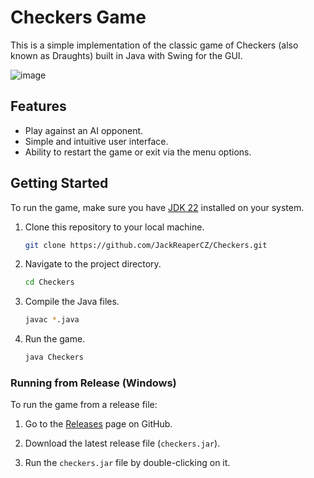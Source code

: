 # Checkers Game

This is a simple implementation of the classic game of Checkers (also known as Draughts) built in Java with Swing for the GUI.

![image](https://github.com/JackReaperCZ/Checkers/assets/68709434/26903d49-7679-43a3-ad14-42ff99456638)

## Features

- Play against an AI opponent.
- Simple and intuitive user interface.
- Ability to restart the game or exit via the menu options.

## Getting Started

To run the game, make sure you have [JDK 22](https://www.oracle.com/cz/java/technologies/downloads/#jdk22-windows) installed on your system.

1. Clone this repository to your local machine.

   ```bash
   git clone https://github.com/JackReaperCZ/Checkers.git
   
2. Navigate to the project directory.

   ```bash
   cd Checkers
   
3. Compile the Java files.

   ```bash
   javac *.java
   
4. Run the game.
   
   ```bash
   java Checkers

### Running from Release (Windows)

To run the game from a release file:

1. Go to the [Releases](https://github.com/JackReaperCZ/Checkers/releases) page on GitHub.

2. Download the latest release file (`checkers.jar`).

3. Run the `checkers.jar` file by double-clicking on it.
